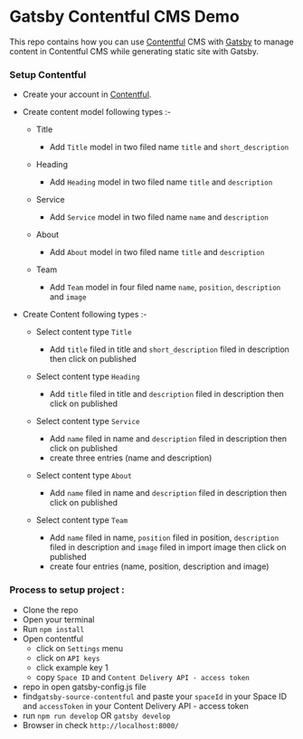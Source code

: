 # Gatsby Contentful CMS Demo

This repo contains how you can use [Contentful](https://www.contentful.com/) CMS with [Gatsby](https://www.gatsbyjs.com/) to manage content in Contentful CMS while generating static site with Gatsby.

### Setup Contentful

- Create your account in [Contentful](https://www.contentful.com/sign-up/).
- Create content model following types :-
    - Title
        - Add `Title` model in two filed name `title` and `short_description`

    - Heading
        - Add `Heading` model in two filed name `title` and `description`

    - Service
        - Add `Service` model in two filed name `name` and `description`

    - About
        - Add `About` model in two filed name `title` and `description`

    - Team
        - Add `Team` model in four filed name `name`, `position`, `description` and `image`


- Create Content following types :-

    - Select content type `Title`
        - Add `title` filed in title and `short_description` filed in description then click on published

    - Select content type `Heading`
        - Add `title` filed in title and `description` filed in description then click on published

    - Select content type `Service`
        - Add `name` filed in name and `description` filed in description then click on published
        - create three entries (name and description)

    - Select content type `About`
        - Add `name` filed in name and `description` filed in description then click on published

    - Select content type `Team`
        - Add `name` filed in name, `position` filed in position, `description` filed in description and `image` filed in import image  then click on published
        - create four entries (name, position, description and image)

### Process to setup project :

- Clone the repo
- Open your terminal
- Run `npm install`
- Open contentful
    - click on `Settings` menu
    - click on `API keys`
    - click example key 1
    - copy `Space ID` and `Content Delivery API - access token`
- repo in open gatsby-config.js file
- find`gatsby-source-contentful` and paste your `spaceId` in your Space ID and `accessToken` in your Content Delivery API - access token
- run `npm run develop` OR `gatsby develop`
- Browser in check `http://localhost:8000/`

